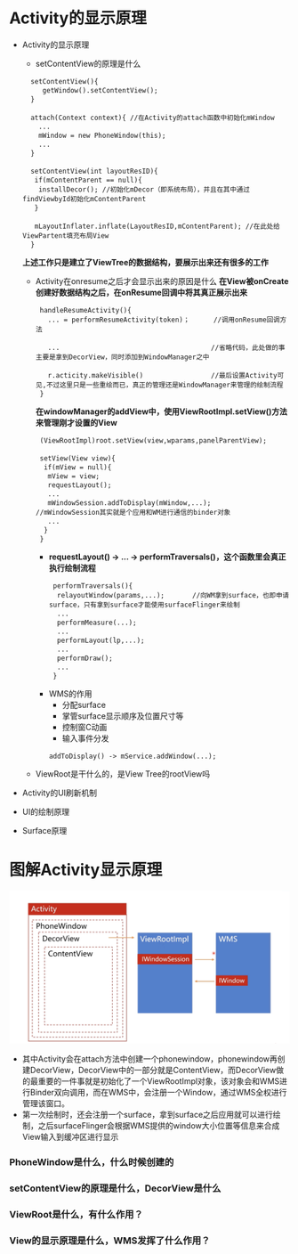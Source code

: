 # Activity的显示原理
* Activity的显示原理
  * setContentView的原理是什么
  ```
    setContentView(){
       getWindow().setContentView();
    }
    
    attach(Context context){ //在Activity的attach函数中初始化mWindow
      ...
      mWindow = new PhoneWindow(this);
      ...
    }
    
    setContentView(int layoutResID){
     if(mContentParent == null){
      installDecor(); //初始化mDecor（即系统布局），并且在其中通过findViewbyId初始化mContentParent
     }
     
     mLayoutInflater.inflate(LayoutResID,mContentParent); //在此处给ViewPartent填充布局View
    }
  ```
    **上述工作只是建立了ViewTree的数据结构，要展示出来还有很多的工作**
  * Activity在onresume之后才会显示出来的原因是什么
    **在View被onCreate创建好数据结构之后，在onResume回调中将其真正展示出来**
    ```
     handleResumeActivity(){
       ... = performResumeActivity(token)；      //调用onResume回调方法
       
       ...                                      //省略代码，此处做的事主要是拿到DecorView，同时添加到WindowManager之中
       
       r.acticity.makeVisible()                 //最后设置Activity可见,不过这里只是一些重绘而已，真正的管理还是WindowManager来管理的绘制流程
     }
    ```
    **在windowManager的addView中，使用ViewRootImpl.setView()方法来管理刚才设置的View**
    ```
     (ViewRootImpl)root.setView(view,wparams,panelParentView);
     
     setView(View view){
      if(mView = null){
       mView = view;
       requestLayout();
       ...
       mWindowSession.addToDisplay(mWindow,...);     //mWindowSession其实就是个应用和WM进行通信的binder对象
       ...
      }
     }
    ```
    * **requestLayout() -> ... -> performTraversals()，这个函数里会真正执行绘制流程**
      ```
       performTraversals(){
        relayoutWindow(params,...);       //向WM拿到surface，也即申请surface，只有拿到surface才能使用surfaceFlinger来绘制
        ...
        performMeasure(...);
        ...
        performLayout(lp,...);
        ...
        performDraw();
        ...
       }
      ```
    * WMS的作用
      * 分配surface
      * 掌管surface显示顺序及位置尺寸等
      * 控制窗C动画
      * 输入事件分发
      ```
      addToDisplay() -> mService.addWindow(...);
      ```
    
  
  * ViewRoot是干什么的，是View Tree的rootView吗

* Activity的UI刷新机制


* UI的绘制原理


* Surface原理


# 图解Activity显示原理
![image](https://github.com/SilenceWeak/Framework/blob/main/Pic/Activity%E6%98%BE%E7%A4%BA%E5%8E%9F%E7%90%86.jpg)
* 其中Activity会在attach方法中创建一个phonewindow，phonewindow再创建DecorView，DecorView中的一部分就是ContentView，而DecorView做的最重要的一件事就是初始化了一个ViewRootImpl对象，该对象会和WMS进行Binder双向调用，而在WMS中，会注册一个Window，通过WMS全权进行管理该窗口。
* 第一次绘制时，还会注册一个surface，拿到surface之后应用就可以进行绘制，之后surfaceFlinger会根据WMS提供的window大小位置等信息来合成View输入到缓冲区进行显示

### PhoneWindow是什么，什么时候创建的
### setContentView的原理是什么，DecorView是什么
### ViewRoot是什么，有什么作用？
### View的显示原理是什么，WMS发挥了什么作用？
